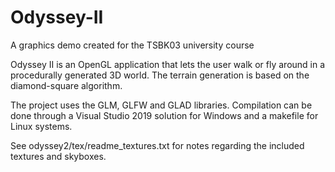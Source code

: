 # Odyssey-II
A graphics demo created for the TSBK03 university course

Odyssey II is an OpenGL application that lets the user walk or fly around in a procedurally generated 3D world. The terrain generation is based on the diamond-square algorithm.

The project uses the GLM, GLFW and GLAD libraries. Compilation can be done through a Visual Studio 2019 solution for Windows and a makefile for Linux systems.

See odyssey2/tex/readme_textures.txt for notes regarding the included textures and skyboxes.
